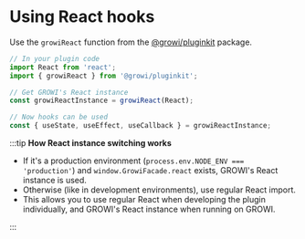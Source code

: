 # Using React hooks

Use the `growiReact` function from the [@growi/pluginkit](https://github.com/weseek/growi/tree/master/packages/pluginkit) package.

```typescript
// In your plugin code
import React from 'react';
import { growiReact } from '@growi/pluginkit';

// Get GROWI's React instance
const growiReactInstance = growiReact(React);

// Now hooks can be used
const { useState, useEffect, useCallback } = growiReactInstance;
```

:::tip
**How React instance switching works**

- If it's a production environment (`process.env.NODE_ENV === 'production'`) and `window.GrowiFacade.react` exists, GROWI's React instance is used.
- Otherwise (like in development environments), use regular React import.
- This allows you to use regular React when developing the plugin individually, and GROWI's React instance when running on GROWI.

:::
